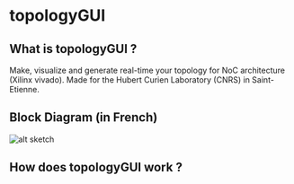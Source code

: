 # topologyGUI

## What is topologyGUI ?
Make, visualize and generate real-time your topology for NoC architecture (Xilinx vivado). Made for the Hubert Curien Laboratory (CNRS) in Saint-Etienne.

## Block Diagram (in French)
![alt sketch](https://user-images.githubusercontent.com/17772801/51992550-7b6a0a80-24ad-11e9-94f2-ee78873cc239.png)

## How does topologyGUI work ?

